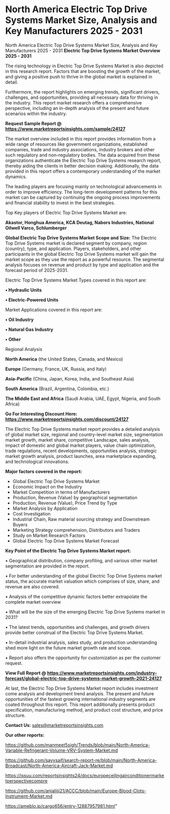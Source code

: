 # North America Electric Top Drive Systems Market Size, Analysis and Key Manufacturers 2025 - 2031
 North America Electric Top Drive Systems Market Size, Analysis and Key Manufacturers 2025 - 2031
<Strong> Electric Top Drive Systems Market Overview 2025 - 2031</strong>

The rising technology in Electric Top Drive Systems Market is also depicted in this research report. Factors that are boosting the growth of the market, and giving a positive push to thrive in the global market is explained in detail.

Furthermore, the report highlights on emerging trends, significant drivers, challenges, and opportunities, providing all necessary data for thriving in the industry. This report market research offers a comprehensive perspective, including an in-depth analysis of the present and future scenarios within the industry.

<strong>Request Sample Report @ <a href=https://www.marketreportsinsights.com/sample/24127>https://www.marketreportsinsights.com/sample/24127</a></strong>

The market overview included in this report provides information from a wide range of resources like government organizations, established companies, trade and industry associations, industry brokers and other such regulatory and non-regulatory bodies. The data acquired from these organizations authenticate the Electric Top Drive Systems research report, thereby aiding the clients in better decision making. Additionally, the data provided in this report offers a contemporary understanding of the market dynamics.

The leading players are focusing mainly on technological advancements in order to improve efficiency. The long-term development patterns for this market can be captured by continuing the ongoing process improvements and financial stability to invest in the best strategies.

Top Key players of Electric Top Drive Systems Market are:

<strong>Akastor, Honghua America, KCA Deutag, Nabors Industries, National Oilwell Varco, Schlumberger</strong>

<strong><b>Global Electric Top Drive Systems Market Scope and Size:</b></strong>
The Electric Top Drive Systems market is declared segment by company, region (country), type, and application. Players, stakeholders, and other participants in the global Electric Top Drive Systems market will gain the market scope as they use the report as a powerful resource. The segmental analysis focuses on revenue and product by type and application and the forecast period of 2025-2031.

Electric Top Drive Systems Market Types covered in this report are:

<strong>• Hydraulic Units

• Electric-Powered Units</strong>

Market Applications covered in this report are:

<strong>• Oil Industry

• Natural Gas Industry

• Other</strong> 

Regional Analysis

<strong>North America</strong> (the United States, Canada, and Mexico)

<strong>Europe</strong> (Germany, France, UK, Russia, and Italy)

<strong>Asia-Pacific</strong> (China, Japan, Korea, India, and Southeast Asia)

<strong>South America</strong> (Brazil, Argentina, Colombia, etc.)

<strong>The Middle East and Africa</strong> (Saudi Arabia, UAE, Egypt, Nigeria, and South Africa)

<strong>Go For Interesting Discount Here: <a href=https://www.marketreportsinsights.com/discount/24127>https://www.marketreportsinsights.com/discount/24127</a></strong>

The Electric Top Drive Systems market report provides a detailed analysis of global market size, regional and country-level market size, segmentation market growth, market share, competitive Landscape, sales analysis, impact of domestic and global market players, value chain optimization, trade regulations, recent developments, opportunities analysis, strategic market growth analysis, product launches, area marketplace expanding, and technological innovations.

<strong><b>Major factors covered in the report:</b></strong>
<ul>
  <li>Global Electric Top Drive Systems Market </li>
  <li>Economic Impact on the Industry</li>
  <li>Market Competition in terms of Manufacturers</li>
  <li>Production, Revenue (Value) by geographical segmentation</li>
  <li>Production, Revenue (Value), Price Trend by Type</li>
  <li>Market Analysis by Application</li>
  <li>Cost Investigation</li>
  <li>Industrial Chain, Raw material sourcing strategy and Downstream Buyers</li>
  <li>Marketing Strategy comprehension, Distributors and Traders</li>
  <li>Study on Market Research Factors</li>
  <li>Global Electric Top Drive Systems Market Forecast</li>
</ul>

<strong><b>Key Point of the Electric Top Drive Systems Market report:</b></strong>

• Geographical distribution, company profiling, and various other market segmentation are provided in the report.

• For better understanding of the global Electric Top Drive Systems market status, the accurate market valuation which comprises of size, share, and revenue are also covered.

• Analysis of the competitive dynamic factors better extrapolate the complete market overview

• What will be the size of the emerging Electric Top Drive Systems market in 2031?

• The latest trends, opportunities and challenges, and growth drivers provide better construal of the Electric Top Drive Systems Market.

• In-detail industrial analysis, sales study, and production understanding shed more light on the future market growth rate and scope.

• Report also offers the opportunity for customization as per the customer request.

<strong><b>View Full Report @ <a href=https://www.marketreportsinsights.com/industry-forecast/global-electric-top-drive-systems-market-growth-2021-24127>https://www.marketreportsinsights.com/industry-forecast/global-electric-top-drive-systems-market-growth-2021-24127</a></b></strong>


At last, the Electric Top Drive Systems Market report includes investment come analysis and development trend analysis. The present and future opportunities of the fastest growing international industry segments are coated throughout this report. This report additionally presents product specification, manufacturing method, and product cost structure, and price structure.

<strong>Contact Us:</strong>
sales@marketreportsinsights.com

<strong>Our other reports:</strong>

<a href=https://github.com/manmeet5sigh/Trends/blob/main/North-America-Variable-Refrigerant-Volume-VRV-System-Market.md>https://github.com/manmeet5sigh/Trends/blob/main/North-America-Variable-Refrigerant-Volume-VRV-System-Market.md</a>

<a href=https://github.com/sayysaif/search-report-re/blob/main/North-America-Broadcast/North-America-Aircraft-Jack-Market.md>https://github.com/sayysaif/search-report-re/blob/main/North-America-Broadcast/North-America-Aircraft-Jack-Market.md</a>

<a href=https://issuu.com/reportsinsights24/docs/europeceilingairconditionermarketperspectivecompre>https://issuu.com/reportsinsights24/docs/europeceilingairconditionermarketperspectivecompre</a>

<a href=https://github.com/anjaliiii21/ACCC/blob/main/Europe-Blood-Clots-Instrument-Market.md>https://github.com/anjaliiii21/ACCC/blob/main/Europe-Blood-Clots-Instrument-Market.md</a>

<a href=https://ameblo.jp/cargo656/entry-12887957981.html>https://ameblo.jp/cargo656/entry-12887957981.html</a>"
